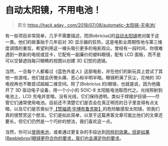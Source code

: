 # 自动太阳镜，不用电池！

> 原文:[https://hack aday . com/2018/07/08/automatic-太阳镜-无电池/](https://hackaday.com/2018/07/08/automatic-sunglasses-no-battery/)

有一些项目非常简单，几乎不需要描述，而[Bobricius]的[自动太阳镜](https://hackaday.io/project/159236-automatic-sunglasses-battery-free)绝对属于这一类。他们的故事始于几年前对 3D 显示器的狂热，这是电影业周期性地与第三维度调情的重现，希望利用这一噱头吸引更多的电影观众。曾经有一段时间，你很难遇到一款新的电视或显卡，它配有一副廉价的塑料眼镜，配有 LCD 面板，而不是可以交替遮挡每只眼睛的视图以创建 3D 幻觉的透镜。

当然，一旦每个人都看过《蓝色外星人》这部电影，并在他们的新玩具上尝试了其他一些游戏，他们就会厌倦头痛、恶心和半明半暗。眼镜积满了灰尘，花哨的 3D 电视再也不敢尝试超越二维空间。除了(Bobricius 的)眼镜，也就是说，因为他撬开了 3D 驱动电子设备，用一个小小的 SOIC-8 太阳能电池取而代之。光线照射到电池上，LCD 充电并变暗，没有光线，它们保持透明。类似于焊接护目镜——尽管它们通常使用电池。目前还不清楚它们是否会在真正明亮的日子里变得有点太暗，以及它们是否类似于[【赞福德·毕博布鲁克斯】](http://hitchhikers.wikia.com/wiki/Joo_Janta_200_Super-Chromatic_Peril_Sensitive_Sunglasses)的危险敏感型太阳镜，但我们真的很赞赏这个想法。它们是如此简单，以至于这篇黑客文章可能比他们的文章还要长，但它们仍然是一个巧妙的想法，我们喜欢这一点。

当然，你可以[使用电池](https://hackaday.com/2012/11/14/turning-3d-shutter-glasses-into-automatic-sunglasses/)，或者通过更复杂的手段达到[同样的效果。但是如果[Beeblebrox]眼镜更符合你的要求，](https://hackaday.com/2018/06/13/automatic-sunglasses-for-the-lazy-hacker/)[我们也会满足你的要求](https://hackaday.com/2018/06/10/super-chromatic-peril-sensitive-sunglasses/)。
